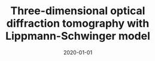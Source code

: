 ---
title: "Three-dimensional optical diffraction tomography with Lippmann-Schwinger model"
collection: publications
permalink: /publication/2020-01-01-Three-dimensional-optical-diffraction-tomography-with-Lippmann-Schwinger-model
category: 'journal'
date: 2020-01-01
venue: 'IEEE Transactions on Computational Imaging'
citation: ' Thanh-an Pham,  Emmanuel Soubies,  Ahmed Ayoub,  Joowon Lim,  Demetri Psaltis,  Michael Unser, &quot;Three-dimensional optical diffraction tomography with Lippmann-Schwinger model.&quot; IEEE Transactions on Computational Imaging, 2020.'
---